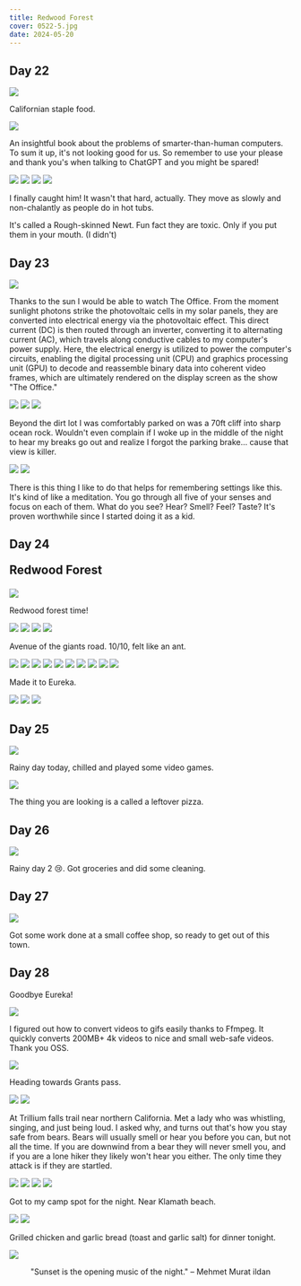 ```yaml
---
title: Redwood Forest
cover: 0522-5.jpg
date: 2024-05-20
---
```



## Day 22

<img src="/data/trips/west-coast-2024/attachments/0520-1.jpg">

Californian staple food.

<img src="/data/trips/west-coast-2024/attachments/0520-2.jpg">

An insightful book about the problems of smarter-than-human computers. To sum it up, it's not looking good for us. So remember to use your please and thank you's when talking to ChatGPT and you might be spared! 

<img src="/data/trips/west-coast-2024/attachments/0520-3.jpg">
<img src="/data/trips/west-coast-2024/attachments/0520-4.jpg">
<img src="/data/trips/west-coast-2024/attachments/0520-5.jpg">
<img src="/data/trips/west-coast-2024/attachments/0520-6.jpg">

I finally caught him! It wasn't that hard, actually. They move as slowly and non-chalantly as people do in hot tubs.

It's called a Rough-skinned Newt. Fun fact they are toxic. Only if you put them in your mouth. (I didn't)

## Day 23

<img src="/data/trips/west-coast-2024/attachments/0521-1.jpg">

Thanks to the sun I would be able to watch The Office. From the moment sunlight photons strike the photovoltaic cells in my solar panels, they are converted into electrical energy via the photovoltaic effect. This direct current (DC) is then routed through an inverter, converting it to alternating current (AC), which travels along conductive cables to my computer's power supply. Here, the electrical energy is utilized to power the computer's circuits, enabling the digital processing unit (CPU) and graphics processing unit (GPU) to decode and reassemble binary data into coherent video frames, which are ultimately rendered on the display screen as the show "The Office."

<img src="/data/trips/west-coast-2024/attachments/0521-2.jpg">
<img src="/data/trips/west-coast-2024/attachments/0521-3.jpg">
<img src="/data/trips/west-coast-2024/attachments/0521-4.jpg">

Beyond the dirt lot I was comfortably parked on was a 70ft cliff into sharp ocean rock. Wouldn't even complain if I woke up in the middle of the night to hear my breaks go out and realize I forgot the parking brake... cause that view is killer.

<img src="/data/trips/west-coast-2024/attachments/0521-5.jpg">
<img src="/data/trips/west-coast-2024/attachments/0521-6.jpg">

There is this thing I like to do that helps for remembering settings like this. It's kind of like a meditation. You go through all five of your senses and focus on each of them. What do you see? Hear? Smell? Feel? Taste? It's proven worthwhile since I started doing it as a kid. 

## Day 24 <p class="inline text-gray-700  font-thin">Redwood Forest</p>

<img src="/data/trips/west-coast-2024/attachments/0522-1.jpg">

Redwood forest time!

<img src="/data/trips/west-coast-2024/attachments/0522-2.jpg">
<img src="/data/trips/west-coast-2024/attachments/0522-3.jpg">
<img src="/data/trips/west-coast-2024/attachments/0522-4.jpg">
<img src="/data/trips/west-coast-2024/attachments/0522-5.jpg">

Avenue of the giants road. 10/10, felt like an ant.

<img src="/data/trips/west-coast-2024/attachments/0522-6.jpg">
<img src="/data/trips/west-coast-2024/attachments/0522-7.jpg">
<img src="/data/trips/west-coast-2024/attachments/0522-8.jpg">
<img src="/data/trips/west-coast-2024/attachments/0522-9.jpg">
<img src="/data/trips/west-coast-2024/attachments/0522-10.jpg">
<img src="/data/trips/west-coast-2024/attachments/0522-11.jpg">
<img src="/data/trips/west-coast-2024/attachments/0522-12.jpg">
<img src="/data/trips/west-coast-2024/attachments/0522-13.jpg">
<img src="/data/trips/west-coast-2024/attachments/0522-14.jpg">
<img src="/data/trips/west-coast-2024/attachments/0522-15.jpg">

Made it to Eureka.

<img src="/data/trips/west-coast-2024/attachments/0522-16.jpg">
<img src="/data/trips/west-coast-2024/attachments/0522-17.jpg">
<img src="/data/trips/west-coast-2024/attachments/0522-18.jpg">

## Day 25

<img src="/data/trips/west-coast-2024/attachments/0524-1.jpg">

Rainy day today, chilled and played some video games. 

<img src="/data/trips/west-coast-2024/attachments/0524-2.jpg">

The thing you are looking is a called a leftover pizza.

## Day 26

<img src="/data/trips/west-coast-2024/attachments/0525-1.jpg">

Rainy day 2 😢. Got groceries and did some cleaning.

## Day 27

<img src="/data/trips/west-coast-2024/attachments/0526-1.jpg">

Got some work done at a small coffee shop, so ready to get out of this town. 

## Day 28

Goodbye Eureka!

<img src="/data/trips/west-coast-2024/attachments/0526-3.gif">

I figured out how to convert videos to gifs easily thanks to Ffmpeg. It quickly converts 200MB+ 4k videos to nice and small web-safe videos. Thank you OSS.

<img src="/data/trips/west-coast-2024/attachments/0526-2.jpg">

Heading towards Grants pass.

<img src="/data/trips/west-coast-2024/attachments/0526-4.gif">
<img src="/data/trips/west-coast-2024/attachments/0526-5.jpg">

At Trillium falls trail near northern California. Met a lady who was whistling, singing, and just being loud. I asked why, and turns out that's how you stay safe from bears. Bears will usually smell or hear you before you can, but not all the time. If you are downwind from a bear they will never smell you, and if you are a lone hiker they likely won't hear you either. The only time they attack is if they are startled. 

<img src="/data/trips/west-coast-2024/attachments/0526-6.jpg">
<img src="/data/trips/west-coast-2024/attachments/0526-7.jpg">
<img src="/data/trips/west-coast-2024/attachments/0526-8.jpg">
<img src="/data/trips/west-coast-2024/attachments/0526-9.jpg">

Got to my camp spot for the night. Near Klamath beach. 

<img src="/data/trips/west-coast-2024/attachments/0526-10.jpg">
<img src="/data/trips/west-coast-2024/attachments/0526-11.jpg">

Grilled chicken and garlic bread (toast and garlic salt) for dinner tonight.

<img src="/data/trips/west-coast-2024/attachments/0526-12.jpg">

<p align="center">"Sunset is the opening music of the night." – Mehmet Murat ildan</p>